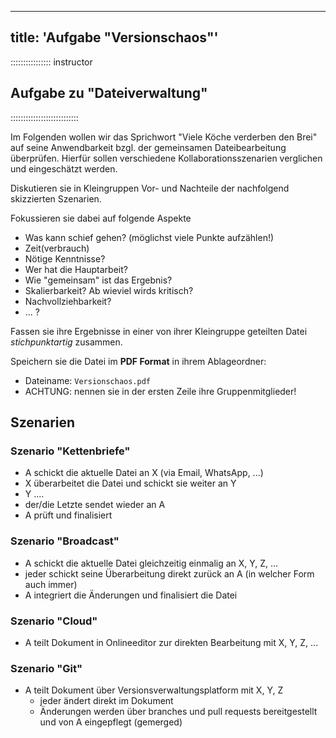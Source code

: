 
---
title: 'Aufgabe "Versionschaos"'
---

:::::::::::::::: instructor
## Aufgabe zu "Dateiverwaltung"
:::::::::::::::::::::::::::

Im Folgenden wollen wir das Sprichwort "Viele Köche verderben den Brei" auf seine Anwendbarkeit bzgl. der gemeinsamen Dateibearbeitung überprüfen. 
Hierfür sollen verschiedene Kollaborationsszenarien verglichen und eingeschätzt werden.

Diskutieren sie in Kleingruppen Vor- und Nachteile der nachfolgend skizzierten Szenarien.

Fokussieren sie dabei auf folgende Aspekte

- Was kann schief gehen? (möglichst viele Punkte aufzählen!)
- Zeit(verbrauch)
- Nötige Kenntnisse?
- Wer hat die Hauptarbeit?
- Wie "gemeinsam" ist das Ergebnis?
- Skalierbarkeit? Ab wieviel wirds kritisch?
- Nachvollziehbarkeit?
- ... ?

Fassen sie ihre Ergebnisse in einer von ihrer Kleingruppe geteilten Datei *stichpunktartig* zusammen.

Speichern sie die Datei im **PDF Format** in ihrem Ablageordner:

- Dateiname: `Versionschaos.pdf`
- ACHTUNG: nennen sie in der ersten Zeile ihre Gruppenmitglieder!

## Szenarien

### Szenario "Kettenbriefe"

- A schickt die aktuelle Datei an X (via Email, WhatsApp, ...)
- X überarbeitet die Datei und schickt sie weiter an Y
- Y ....
- der/die Letzte sendet wieder an A
- A prüft und finalisiert
    
### Szenario "Broadcast"

- A schickt die aktuelle Datei gleichzeitig einmalig an X, Y, Z, ...
- jeder schickt seine Überarbeitung direkt zurück an A (in welcher Form auch immer)
- A integriert die Änderungen und finalisiert die Datei

### Szenario "Cloud"

- A teilt Dokument in Onlineeditor zur direkten Bearbeitung mit X, Y, Z, ...


### Szenario "Git"

- A teilt Dokument über Versionsverwaltungsplatform mit X, Y, Z
  - jeder ändert direkt im Dokument
  - Änderungen werden über branches und pull requests bereitgestellt und von A eingepflegt (gemerged)

